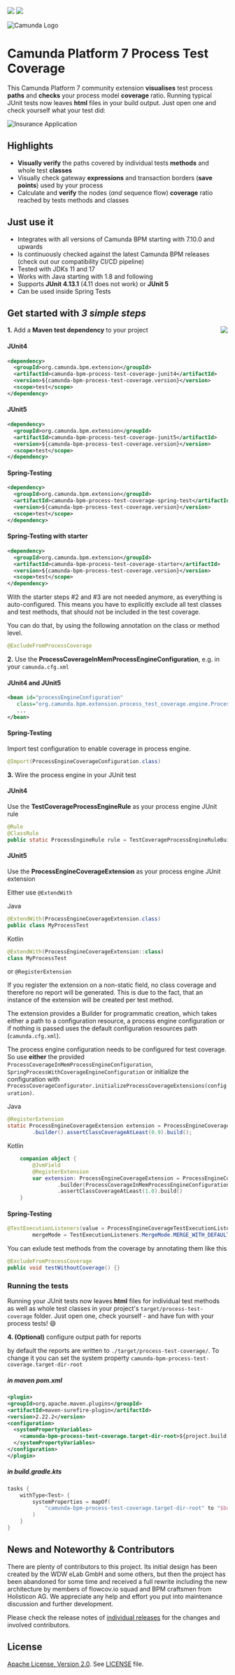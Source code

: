 [![](https://img.shields.io/badge/Lifecycle-Stable-brightgreen)](https://github.com/Camunda-Community-Hub/community/blob/main/extension-lifecycle.md#stable-)
[![](https://img.shields.io/badge/Community%20Extension-An%20open%20source%20community%20maintained%20project-FF4700)](https://github.com/camunda-community-hub/community)


![Camunda Logo](doc/img/Favicons-Circle-Colour.png)

# Camunda Platform 7 Process Test Coverage 

This Camunda Platform 7 community extension **visualises** test process **paths** and **checks** your process model **coverage** ratio. Running  typical JUnit tests now leaves **html** files in your build output. Just open one and check yourself what your test did:

![Insurance Application](doc/img/flowcov_coverage_report.png)

## Highlights

* **Visually verify** the paths covered by individual tests **methods** and whole test **classes**
* Visually check gateway **expressions** and transaction borders (**save points**) used by your process
* Calculate and **verify** the nodes (_and_ sequence flow) **coverage** ratio reached by tests methods and classes

## Just use it

* Integrates with all versions of Camunda BPM starting with 7.10.0 and upwards
* Is continuously checked against the latest Camunda BPM releases (check out our compatibility CI/CD pipeline)
* Tested with JDKs 11 and 17
* Works with Java starting with 1.8 and following 
* Supports **JUnit 4.13.1** (4.11 does not work) or **JUnit 5**
* Can be used inside Spring Tests 

## Get started with *3 simple steps*

**1.** Add a **Maven test dependency** to your project <a href="https://maven-badges.herokuapp.com/maven-central/org.camunda.bpm.extension/camunda-bpm-process-test-coverage"><img src="https://maven-badges.herokuapp.com/maven-central/org.camunda.bpm.extension/camunda-bpm-process-test-coverage-core/badge.svg" align="right" /></a>

#### JUnit4

```xml
<dependency>
  <groupId>org.camunda.bpm.extension</groupId>
  <artifactId>camunda-bpm-process-test-coverage-junit4</artifactId>
  <version>${camunda-bpm-process-test-coverage.version}</version>
  <scope>test</scope>
</dependency>
```

#### JUnit5

```xml
<dependency>
  <groupId>org.camunda.bpm.extension</groupId>
  <artifactId>camunda-bpm-process-test-coverage-junit5</artifactId>
  <version>${camunda-bpm-process-test-coverage.version}</version>
  <scope>test</scope>
</dependency>
```

#### Spring-Testing

```xml
<dependency>
  <groupId>org.camunda.bpm.extension</groupId>
  <artifactId>camunda-bpm-process-test-coverage-spring-test</artifactId>
  <version>${camunda-bpm-process-test-coverage.version}</version>
  <scope>test</scope>
</dependency>
```

#### Spring-Testing with starter

```xml
<dependency>
  <groupId>org.camunda.bpm.extension</groupId>
  <artifactId>camunda-bpm-process-test-coverage-starter</artifactId>
  <version>${camunda-bpm-process-test-coverage.version}</version>
  <scope>test</scope>
</dependency>
```

With the starter steps #2 and #3 are not needed anymore, as everything is auto-configured. This means you have to explicitly exclude all test classes and test methods,
that should not be included in the test coverage.

You can do that, by using the following annotation on the class or method level.

```java
@ExcludeFromProcessCoverage
```

**2.** Use the **ProcessCoverageInMemProcessEngineConfiguration**, e.g. in your `camunda.cfg.xml`

#### JUnit4 and JUnit5

```xml
<bean id="processEngineConfiguration"
   class="org.camunda.bpm.extension.process_test_coverage.engine.ProcessCoverageInMemProcessEngineConfiguration">
   ...
</bean>
```

#### Spring-Testing

Import test configuration to enable coverage in process engine.
```java
@Import(ProcessEngineCoverageConfiguration.class)
```

**3.** Wire the process engine in your JUnit test

#### JUnit4

Use the **TestCoverageProcessEngineRule** as your process engine JUnit rule

```java
@Rule
@ClassRule
public static ProcessEngineRule rule = TestCoverageProcessEngineRuleBuilder.create().build();
```

#### JUnit5

Use the **ProcessEngineCoverageExtension** as your process engine JUnit extension

Either use `@ExtendWith`

Java
```java
@ExtendWith(ProcessEngineCoverageExtension.class)
public class MyProcessTest
```

Kotlin
```kotlin
@ExtendWith(ProcessEngineCoverageExtension::class)
class MyProcessTest
```
or `@RegisterExtension`

If you register the extension on a non-static field, no class coverage and therefore no report will be generated. This is due to the fact, that an instance of the extension will be created per test method.

The extension provides a Builder for programmatic creation, which takes either a path to a configuration resource, a process engine configuration or if nothing is passed uses the default configuration resources path (`camunda.cfg.xml`).

The process engine configuration needs to be configured for test coverage. So use **either** the provided `ProcessCoverageInMemProcessEngineConfiguration`, `SpringProcessWithCoverageEngineConfiguration` or initialize the configuration with `ProcessCoverageConfigurator.initializeProcessCoverageExtensions(configuration)`.

Java
```java
@RegisterExtension
static ProcessEngineCoverageExtension extension = ProcessEngineCoverageExtension
        .builder().assertClassCoverageAtLeast(0.9).build();
```

Kotlin
```kotlin
    companion object {
        @JvmField
        @RegisterExtension
        var extension: ProcessEngineCoverageExtension = ProcessEngineCoverageExtension
                .builder(ProcessCoverageInMemProcessEngineConfiguration())
                .assertClassCoverageAtLeast(1.0).build()
    }
```

#### Spring-Testing

```java
@TestExecutionListeners(value = ProcessEngineCoverageTestExecutionListener.class,
        mergeMode = TestExecutionListeners.MergeMode.MERGE_WITH_DEFAULTS)
```

You can exlude test methods from the coverage by annotating them like this

```java
@ExcludeFromProcessCoverage
public void testWithoutCoverage() {}
```

### Running the tests

Running your JUnit tests now leaves **html** files for individual test methods as well as whole test classes in your project's `target/process-test-coverage` folder. Just open one, check yourself - and have fun with your process tests! :smile:

**4. (Optional)** configure output path for reports

by default the reports are written to `./target/process-test-coverage/`. To change it you can set the system property `camunda-bpm-process-test-coverage.target-dir-root`

##### in maven pom.xml
```xml
<plugin>
<groupId>org.apache.maven.plugins</groupId>
<artifactId>maven-surefire-plugin</artifactId>
<version>2.22.2</version>
<configuration>
  <systemPropertyVariables>
    <camunda-bpm-process-test-coverage.target-dir-root>${project.build.directory}/my-coverage-reports/</camunda-bpm-process-test-coverage.target-dir-root>
  </systemPropertyVariables>
</configuration>
</plugin>
```

##### in build.gradle.kts
```kotlin
tasks {
    withType<Test> {
        systemProperties = mapOf(
            "camunda-bpm-process-test-coverage.target-dir-root" to "$buildDir/my-coverage-reports/"
        )
    }
}
```
## News and Noteworthy & Contributors

There are plenty of contributors to this project. Its initial design has been created by the WDW eLab GmbH and some others, 
but then the project has been abandoned for some time and received a full rewrite including the new architecture by members 
of flowcov.io squad and BPM craftsmen from Holisticon AG. We appreciate any help and effort you put into maintenance 
discussion and further development. 

Please check the release notes of [individual releases](https://github.com/camunda-community-hub/camunda-bpm-process-test-coverage/releases) for the changes 
and involved contributors.

## License
[Apache License, Version 2.0](https://www.apache.org/licenses/LICENSE-2.0). See [LICENSE](LICENSE) file.
